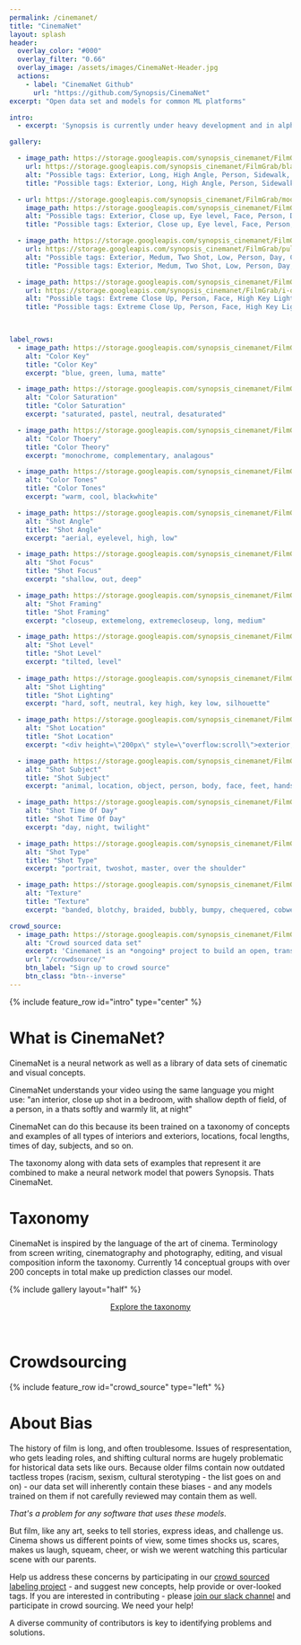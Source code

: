 ```yaml
---
permalink: /cinemanet/
title: "CinemaNet"
layout: splash
header:
  overlay_color: "#000"
  overlay_filter: "0.66"
  overlay_image: /assets/images/CinemaNet-Header.jpg
  actions:
    - label: "CinemaNet Github"
      url: "https://github.com/Synopsis/CinemaNet"
excerpt: "Open data set and models for common ML platforms"

intro: 
  - excerpt: 'Synopsis is currently under heavy development and in alpha phase. Want to know more - [join our slack channel](https://join.slack.com/t/synopsis-discuss/shared_invite/enQtODIzNjg5MzA1MDYwLTg4OGM5ZGMzZTQ3OTBjYTQzZDMyNDY0ZWM3NzFkN2YxZTE5NWI5NWQyMmZjMGE1OGYyZmExMWFlZWVkMDE4ZWQ) for info'

gallery:

  - image_path: https://storage.googleapis.com/synopsis_cinemanet/FilmGrab/blackkklansman/blackkklansman_4.jpeg
    url: https://storage.googleapis.com/synopsis_cinemanet/FilmGrab/blackkklansman/blackkklansman_4.jpeg
    alt: "Possible tags: Exterior, Long, High Angle, Person, Sidewalk, Day, Deep Focus, Warm tones"
    title: "Possible tags: Exterior, Long, High Angle, Person, Sidewalk, Day, Deep Focus, Warm tones"

  - url: https://storage.googleapis.com/synopsis_cinemanet/FilmGrab/moonlight/moonlight_10.jpeg
    image_path: https://storage.googleapis.com/synopsis_cinemanet/FilmGrab/moonlight/moonlight_10.jpeg
    alt: "Possible tags: Exterior, Close up, Eye level, Face, Person, Day, Shallow Focus, Cool tones"
    title: "Possible tags: Exterior, Close up, Eye level, Face, Person, Day, Shallow Focus, Cool tones"

  - image_path: https://storage.googleapis.com/synopsis_cinemanet/FilmGrab/pulp-fiction/pulp-fiction_3.jpeg
    url: https://storage.googleapis.com/synopsis_cinemanet/FilmGrab/pulp-fiction/pulp-fiction_3.jpeg
    alt: "Possible tags: Exterior, Medum, Two Shot, Low, Person, Day, Cool Tones"
    title: "Possible tags: Exterior, Medum, Two Shot, Low, Person, Day, Cool Tones"

  - image_path: https://storage.googleapis.com/synopsis_cinemanet/FilmGrab/i-origins/i-origins_3.jpeg
    url: https://storage.googleapis.com/synopsis_cinemanet/FilmGrab/i-origins/i-origins_3.jpeg
    alt: "Possible tags: Extreme Close Up, Person, Face, High Key Lighting"
    title: "Possible tags: Extreme Close Up, Person, Face, High Key Lighting"

    

label_rows:
  - image_path: https://storage.googleapis.com/synopsis_cinemanet/FilmGrab/the-disaster-artist/the-disaster-artist_33.jpeg
    alt: "Color Key"
    title: "Color Key"
    excerpt: "blue, green, luma, matte"

  - image_path: https://storage.googleapis.com/synopsis_cinemanet/FilmGrab/2046/2046_44.jpeg
    alt: "Color Saturation"
    title: "Color Saturation"
    excerpt: "saturated, pastel, neutral, desaturated"

  - image_path: https://storage.googleapis.com/synopsis_cinemanet/FilmGrab/amelie/amelie_48.jpeg
    alt: "Color Thoery"
    title: "Color Theory"
    excerpt: "monochrome, complementary, analagous"

  - image_path: https://storage.googleapis.com/synopsis_cinemanet/FilmGrab/sakuran/sakuran_43.jpeg
    alt: "Color Tones"
    title: "Color Tones"
    excerpt: "warm, cool, blackwhite"

  - image_path: https://storage.googleapis.com/synopsis_cinemanet/FilmGrab/blackkklansman/blackkklansman_4.jpeg
    alt: "Shot Angle"
    title: "Shot Angle"
    excerpt: "aerial, eyelevel, high, low"

  - image_path: https://storage.googleapis.com/synopsis_cinemanet/FilmGrab/moonlight/moonlight_10.jpeg
    alt: "Shot Focus"
    title: "Shot Focus"
    excerpt: "shallow, out, deep"

  - image_path: https://storage.googleapis.com/synopsis_cinemanet/FilmGrab/natural-born-killers/natural-born-killers_32.jpeg
    alt: "Shot Framing"
    title: "Shot Framing"
    excerpt: "closeup, extemelong, extremecloseup, long, medium"

  - image_path: https://storage.googleapis.com/synopsis_cinemanet/FilmGrab/natural-born-killers/natural-born-killers_34.jpeg
    alt: "Shot Level"
    title: "Shot Level"
    excerpt: "tilted, level"
    
  - image_path: https://storage.googleapis.com/synopsis_cinemanet/FilmGrab/blade-runner-2049/blade-runner-2049_41.jpeg
    alt: "Shot Lighting"
    title: "Shot Lighting"
    excerpt: "hard, soft, neutral, key high, key low, silhouette"

  - image_path: https://storage.googleapis.com/synopsis_cinemanet/FilmGrab/koyaanasquatsi/koyaanasquatsi_39.jpeg
    alt: "Shot Location"
    title: "Shot Location"
    excerpt: "<div height=\"200px\" style=\"overflow:scroll\">exterior, interior, beach, canyon, exterior cave, desert, forest, glacier, lake, mountains, ocean, plains, polar, river, sky, space, wetlands, city, suburb, town, bridge, exterior airport, exterior auto.body, exterior castle, exterior hospital, exterior house of worship, exterior library, exterior mall, exterior office, exterior apartment, exterior house, exterior mansion, exterior monastery, exterior palace, exterior restaurant, exterior school, exterior skyscraper, exterior stadium, exterior station gas, exterior station subway, exterior station train, exterior store, exterior theater, exterior warehouse, bus stop, farm, exterior industrial, park, parkinglot, pier, playground, port, road, ruins, sidewalk, tunnel, exterior airplane, exterior bicycle, exterior boat, exterior bus, exterior car, exterior helicopter, exterior motorcycle, exterior spacecraft, exterior train, exterior truck, interior cave, interior airport, interior arena, interior auditorium, interior auto repair shop, interior bar, interior barn, interior cafe, interior cafeteria, interior command center, interior crypt, interior dancefloor, interior dungeon, interior elevator, interior factory, interior foyer, interior gym, interior hallway, interior hospital, interior houseofworship, interior lobby, interior mall, interior office, interior office cubicle, interior open office, interior prison, interior restaurant, interior bath, interior bed, interior class, interior closet, interior conference, interior court, interior dining, interior kitchen, interior kitchen.commercial, interior living, interior study, interior throne, interior stage, interior stairwell, interior station.bus, interior station fire, interior station police, interior station subway, interior station train, interior store, interior store aisle, interior store checkout, interior warehouse, interior airplane cabin, interior airplane cockpit, interior boat, interior bus, interior car, interior helicopter, interior spacecraft, interior subway, interior train, interior truck</div>"

  - image_path: https://storage.googleapis.com/synopsis_cinemanet/FilmGrab/a-tale-of-two-sisters/a-tale-of-two-sisters_62.jpeg
    alt: "Shot Subject"
    title: "Shot Subject"
    excerpt: "animal, location, object, person, body, face, feet, hands, text"

  - image_path: https://storage.googleapis.com/synopsis_cinemanet/FilmGrab/away-we-go/away-we-go_26.jpeg
    alt: "Shot Time Of Day"
    title: "Shot Time Of Day"
    excerpt: "day, night, twilight"

  - image_path: https://storage.googleapis.com/synopsis_cinemanet/FilmGrab/sorry-to-bother-you/sorry-to-bother-you_59.jpeg
    alt: "Shot Type"
    title: "Shot Type"
    excerpt: "portrait, twoshot, master, over the shoulder"

  - image_path: https://storage.googleapis.com/synopsis_cinemanet/FilmGrab/kill-bill-vol-1/kill-bill-vol-1_16.jpeg
    alt: "Texture"
    title: "Texture"
    excerpt: "banded, blotchy, braided, bubbly, bumpy, chequered, cobwebbed, cracked, crosshatched, crystalline, dotted, fibrous, flecked, frilly, gauzy, grid, grooved, honeycombed, interlaced, knitted, lacelike, lined, marbled, matted, meshed, paisley, perforated, pitted, pleated, porous, potholed, scaly, smeared, spiralled, sprinkled, stained, stratified, striped, studded, swirly, veined, waffled, woven, wrinkled, zigzagged"

crowd_source:
  - image_path: https://storage.googleapis.com/synopsis_cinemanet/FilmGrab/koyaanasquatsi/koyaanasquatsi_48.jpeg
    alt: "Crowd sourced data set"
    excerpt: 'Cinemanet is an *ongoing* project to build an open, transparent library consisting of a data set and taxonomy around visual, cinematic, photographic and compositional concepts.<br /><br /> We know culture is a moving target - so we plan on releasing updated models as we grow our taxonomy, [fix bias](#bias-in-cinema), increase accuracy and add new concepts to the mix.'
    url: "/crowdsource/"
    btn_label: "Sign up to crowd source"
    btn_class: "btn--inverse"
---
```


{% include feature_row id="intro" type="center" %}


# What is CinemaNet?

CinemaNet is a neural network as well as a library of data sets of cinematic and visual concepts.

CinemaNet understands your video using the same language you might use: "an interior, close up shot in a bedroom, with shallow depth of field, of a person, in a thats softly and warmly lit, at night"

CinemaNet can do this because its been trained on a taxonomy of concepts and examples of all types of interiors and exteriors, locations, focal lengths, times of day, subjects, and so on.

The taxonomy along with data sets of examples that represent it are combined to make a neural network model that powers Synopsis. Thats CinemaNet.

# Taxonomy

CinemaNet is inspired by the language of the art of cinema. Terminology from screen writing, cinematography and photography, editing, and visual composition inform the taxonomy. Currently 14 conceptual groups with over 200 concepts in total make up prediction classes our model.

{% include gallery layout="half" %}

<p>
<center><a href="taxonomy/" class="btn btn--inverse">Explore the taxonomy</a></center>
<br />
<br />
</p>

# Crowdsourcing

{% include feature_row id="crowd_source" type="left" %}


# About Bias

The history of film is long, and often troublesome. Issues of respresentation, who gets leading roles, and shifting cultural norms are hugely problematic for historical data sets like ours. Because older films contain now outdated tactless tropes (racism, sexism, cultural sterotyping - the list goes on and on) - our data set will inherently contain these biases - and any models trained on them if not carefully reviewed may contain them as well. 

*That's a problem for any software that uses these models*.

But film, like any art, seeks to tell stories, express ideas, and challenge us. Cinema shows us different points of view, some times shocks us, scares, makes us laugh, squeam, cheer, or wish we werent watching this particular scene with our parents.

Help us address these concerns by participating in our [crowd sourced labeling project](http://synopsis.video/crowdsource/) - and suggest new concepts, help provide  or over-looked tags. If you are interested in contributing - please [join our slack channel](https://join.slack.com/t/synopsis-discuss/shared_invite/enQtODIzNjg5MzA1MDYwLTg4OGM5ZGMzZTQ3OTBjYTQzZDMyNDY0ZWM3NzFkN2YxZTE5NWI5NWQyMmZjMGE1OGYyZmExMWFlZWVkMDE4ZWQ) and participate in crowd sourcing. We need your help!

A diverse community of contributors is key to identifying problems and solutions.
